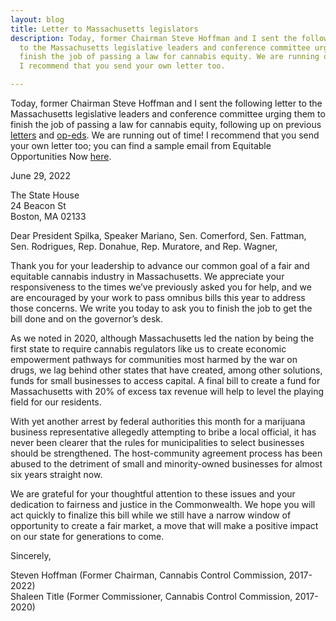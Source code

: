 ```yaml
---
layout: blog
title: Letter to Massachusetts legislators
description: Today, former Chairman Steve Hoffman and I sent the following letter
  to the Massachusetts legislative leaders and conference committee urging them to
  finish the job of passing a law for cannabis equity. We are running out of time!
  I recommend that you send your own letter too.

---
```

Today, former Chairman Steve Hoffman and I sent the following letter to the Massachusetts legislative leaders and conference committee urging them to finish the job of passing a law for cannabis equity, following up on previous [letters](https://www.bizjournals.com/boston/news/2020/02/27/cannabis-regulators-ask-lawmakers-to-create-new.html) and [op-eds](https://www.bostonglobe.com/2020/07/17/opinion/communities-color-need-access-cannabis-economy/). We are running out of time! I recommend that you send your own letter too; you can find a sample email from Equitable Opportunities Now [here](https://mailchi.mp/d0baff5dcd65/urgent-ask-your-legislator-to-ensure-cannabis-equity-programs-are-fully-funded?e=cec5c2d108).

June 29, 2022  
  
The State House  
24 Beacon St  
Boston, MA 02133

Dear President Spilka, Speaker Mariano, Sen. Comerford, Sen. Fattman, Sen. Rodrigues, Rep. Donahue, Rep. Muratore, and Rep. Wagner,

Thank you for your leadership to advance our common goal of a fair and equitable cannabis industry in Massachusetts. We appreciate your responsiveness to the times we’ve previously asked you for help, and we are encouraged by your work to pass omnibus bills this year to address those concerns. We write you today to ask you to finish the job to get the bill done and on the governor’s desk.  
  
As we noted in 2020, although Massachusetts led the nation by being the first state to require cannabis regulators like us to create economic empowerment pathways for communities most harmed by the war on drugs, we lag behind other states that have created, among other solutions, funds for small businesses to access capital. A final bill to create a fund for Massachusetts with 20% of excess tax revenue will help to level the playing field for our residents.  
  
With yet another arrest by federal authorities this month for a marijuana business representative allegedly attempting to bribe a local official, it has never been clearer that the rules for municipalities to select businesses should be strengthened. The host-community agreement process has been abused to the detriment of small and minority-owned businesses for almost six years straight now.  
  
We are grateful for your thoughtful attention to these issues and your dedication to fairness and justice in the Commonwealth. We hope you will act quickly to finalize this bill while we still have a narrow window of opportunity to create a fair market, a move that will make a positive impact on our state for generations to come.   
  
Sincerely,  
  
Steven Hoffman (Former Chairman, Cannabis Control Commission, 2017-2022)  
Shaleen Title (Former Commissioner, Cannabis Control Commission, 2017-2020)